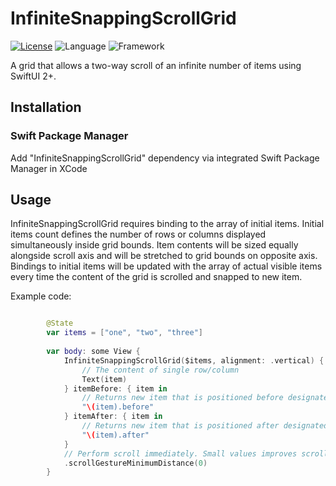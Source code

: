 # InfiniteSnappingScrollGrid

[![License](https://img.shields.io/badge/license-MIT-ff69b4.svg)](https://github.com/kzlekk/InfiniteSnappingScrollGrid/raw/master/LICENSE)
![Language](https://img.shields.io/badge/swift-5.7-orange.svg)
![Framework](https://img.shields.io/badge/swiftui-2.0-yellowgreen.svg)

A grid that allows a two-way scroll of an infinite number of items using SwiftUI 2+.  

## Installation

### Swift Package Manager

Add "InfiniteSnappingScrollGrid" dependency via integrated Swift Package Manager in XCode

## Usage

InfiniteSnappingScrollGrid requires binding to the array of initial items. Initial items count defines the number of rows or columns displayed simultaneously inside grid bounds. Item contents will be sized equally alongside scroll axis and will be stretched to grid bounds on opposite axis. Bindings to initial items will be updated  with the array of actual visible items every time the content of the grid is scrolled and snapped to new item. 

Example code:

```swift

        @State
        var items = ["one", "two", "three"]
        
        var body: some View {
            InfiniteSnappingScrollGrid($items, alignment: .vertical) { item, index in
                // The content of single row/column
                Text(item)
            } itemBefore: { item in
                // Returns new item that is positioned before designated item
                "\(item).before"
            } itemAfter: { item in
                // Returns new item that is positioned after designated item
                "\(item).after"
            }
            // Perform scroll immediately. Small values improves scroll responsiveness but can break drag-and-drop gestures.  
            .scrollGestureMinimumDistance(0)
        }
    
```

